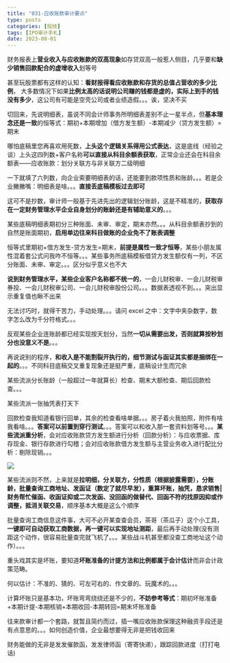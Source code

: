 ```yaml
---
title: "031-应收账款审计要点"
type: posts
categories: [投技]
tags: [IPO审计手札]
date: 2023-08-01
---
```

财务报表上**营业收入与应收账款的双高现象**如存贷双高一般惹人侧目，几乎要和**缺少销售回款配合的虚增收入**划等号

甚至玩股票都有这样的认知：**看财报得看应收账款和存货的总值占营收的多少比例**， 大多数情况下如果**比例太高的话说明公司赚的钱都是虚的，实际上到手的钱没有多少**，这公司有可能是空壳公司或者业绩造假。。。诶，坚决不买

切回来，先说明细表，虽说不同会计师事务所明细表差别不止一星半点，但**基本理念还是一致**的恒等式：期初+本期增加（借方发生额）-本期减少（贷方发生额）=期末

哪怕底稿里您再喜欢用死数，**上头这个逻辑关系得用公式表达**，这是底线（经验之谈）上头这四列数+客户名称**可以直接从科目余额表获取**，正常企业还会在科目余额表——应收账款：划分关联方与非关联方二级明细

一下就填了六列数，向企业索要明细表的话，还能要到款项性质和账龄。。。若是企业撇撇嘴：明细表是啥。。。**直接丢底稿模板过去即可**

这可不是抄数，审计师一般基于先进先出的逻辑划分账龄，这是不精准的，**获取存在一定财务管理水平企业自身划分的账龄还是有辅助意义的**。。。

某些底稿明细表期初分三种账面、未审、审定，期末亦然。。。从科目余额表抄到的自然是账面期初，**启用单边往来科目做账的企业免不了账表调整**

恒等式里期初+借方发生-贷方发生=期末，**前提是属性一致才恒等**，某些小朋友属性混着套公式问我咋不恒等。。。某些事务所底稿模板借贷方发生额仅有一列，不区分账面、未审、审定。。。区分似乎意义也不大

**说到财务管理水平，某些企业客户名称都不统一的**，一会儿财税审、一会儿财税审券投、一会儿财税审公司、一会儿财税审股份公司。。。数据表透视不到。。。突出显示重复值也瞅不出来

无法讨巧时，就得干苦力，手动处理。。。请问 excel 之中：文字中夹杂数字，数字怎么改为千分符格式。。。

反观某些企业连账龄都已经实现按天划分，当然**一切从需要出发，否则就算按秒划分也没意义不是**。。。

再说说别的程序，**和收入是不能割裂开执行的，细节测试与函证其实都是捆绑在一起的**。。。不同科目底稿交叉重复现象还是挺严重，底稿设计生而冗余

某些流派分长账龄（一般超过一年就算长）检查、期末大额检查、期后回款检查。。。

某些流派一张抽凭表打天下

回款检查我知道看银行回单，其余的检查看啥单据。。。房子着火我拍照，附件有啥 我看啥。。。**答案可以前置到穿行测试**。。。答案可以和收入那一套资料划等号。。。**某些流派重分析**，会对应收账款贷方发生额进行分析（回款分析）：与应收票据、库 存现金、银行存款进行勾稽；会对应收账款借方发生额与主营业务收入进行配比分析：剔除现销。。。

![](https://img.richfan.site/ibank/IPO审计札记/031-应收账款审计要点.webp)

某些流派则不然，上来就是**拉明细，分关联方，分性质（根据披露需要），分账龄，批量查询工商地址、发函证（数定了就尽早发），重算坏账，抽凭，恳求销售|财务帮忙催函、收函证抑或二次发函、没回函的做替代、回函不符的找原因抑或作调整，抵消关联交易**，顺序基本大概是这么个顺序

批量查询工商信息这件事，大可不必开某查查会员，茶哥（茶瓜子）这个小工具，**一键即可自动获取工商数据，再一键可以实现地址测距**，最后再手动处理(没有测距这个动作，很容易批量查完就飞机了。。。某些战斗机甚至都没查工商地址这个动作）。。。

重头戏其实是坏账，要知道**坏账准备的计提方法和比例都属于会计估计**而非会计政策范畴。

何以估计：不准的、猜的、可左可右的、作文章的、玩魔术的。。。

计算坏账只是基本功，坏账弯弯绕绕还是不少的，**不妨参考等式**：期初坏账准备+本期计提-本期核销+本期收回-本期转回=期末坏账准备

往来款审计都一个套路，就暂且简约而过，插一嘴应收账款保理这种融资手段还是有点意思的。。。如何创造价值，企业最想要得无非是把钱收回来

财务能做的无非是发发催款函，发发律师函（寄寄快递），跟踪回款进度（打打电话)